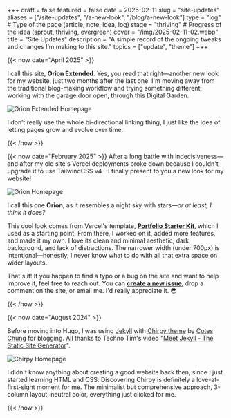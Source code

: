 +++
draft = false
featured = false
date = 2025-02-11
slug = "site-updates"
aliases = ["/site-updates", "/a-new-look", "/blog/a-new-look"]
type = "log" # Type of the page (article, note, idea, log)
stage = "thriving" # Progress of the idea (sprout, thriving, evergreen)
cover = "/img/2025-02-11-02.webp"
title = "Site Updates"
description = "A simple record of the ongoing tweaks and changes I’m making to this site."
topics = ["update", "theme"]
+++

{{< now date="April 2025" >}}

I call this site, **Orion Extended**. Yes, you read that right—another new look for my website, just two months after the last one. I'm moving away from the traditional blog-making workflow and trying something different: working with the garage door open, through this Digital Garden.

![Orion Extended Homepage](/img/2025-02-11-02.webp)

I don’t really use the whole bi-directional linking thing, I just like the idea of letting pages grow and evolve over time.

{{< /now >}}

{{< now date="February 2025" >}}
After a long battle with indecisiveness—and after my old site's Vercel deployments broke down because I couldn't upgrade it to use TailwindCSS v4—I finally present to you a new look for my website!

![Orion Homepage](/img/2025-02-11-01.webp)

I call this one **Orion**, as it resembles a night sky with stars—_or at least, I think it does?_

This cool look comes from Vercel's template, **[Portfolio Starter Kit]**, which I used as a starting point. From there, I worked on it, added more features, and made it my own. I love its clean and minimal aesthetic, dark background, and lack of distractions. The narrower width (under 700px) is intentional—honestly, I never know what to do with all that extra space on wider layouts.

That's it! If you happen to find a typo or a bug on the site and want to help improve it, feel free to reach out. You can **[create a new issue]**, drop a comment on the site, or email me. I'd really appreciate it. 😎

[Portfolio Starter Kit]: https://vercel.com/templates/next.js/portfolio-starter-kit
[create a new issue]: https://github.com/odhyp/odhyp.com/issues/new?template=Blank+issue
{{< /now >}}

{{< now date="August 2024" >}}

Before moving into Hugo, I was using [Jekyll] with [Chirpy theme] by [Cotes Chung] for blogging. All thanks to Techno Tim's video "[Meet Jekyll - The Static Site Generator]".

![Chirpy Homepage](/img/2025-02-11-03.webp)

I didn't know anything about creating a good website back then, since I just started learning HTML and CSS. Discovering Chirpy is definitely a love-at-first-sight moment for me. The minimalist but comprehensive approach, 3-column layout, neutral color, everything just clicked for me.

[Jekyll]: https://jekyllrb.com/
[Chirpy theme]: https://github.com/cotes2020/jekyll-theme-chirpy
[Cotes Chung]: https://github.com/cotes2020
[Meet Jekyll - The Static Site Generator]: https://www.youtube.com/watch?v=F8iOU1ci19Q

{{< /now >}}
